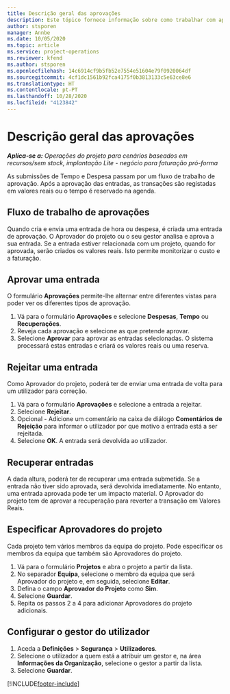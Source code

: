 ```yaml
---
title: Descrição geral das aprovações
description: Este tópico fornece informação sobre como trabalhar com aprovações no Project Operations.
author: stsporen
manager: Annbe
ms.date: 10/05/2020
ms.topic: article
ms.service: project-operations
ms.reviewer: kfend
ms.author: stsporen
ms.openlocfilehash: 14c6914cf9b5fb52e7554e51604e79f0920064df
ms.sourcegitcommit: 4cf1dc1561b92fca4175f0b3813133c5e63ce8e6
ms.translationtype: HT
ms.contentlocale: pt-PT
ms.lasthandoff: 10/28/2020
ms.locfileid: "4123842"
---
```

# <a name="approvals-overview"></a>Descrição geral das aprovações

_**Aplica-se a:** Operações do projeto para cenários baseados em recursos/sem stock, implantação Lite - negócio para faturação pró-forma_

As submissões de Tempo e Despesa passam por um fluxo de trabalho de aprovação. Após a aprovação das entradas, as transações são registadas em valores reais ou o tempo é reservado na agenda.

## <a name="approvals-workflow"></a>Fluxo de trabalho de aprovações
Quando cria e envia uma entrada de hora ou despesa, é criada uma entrada de aprovação. O Aprovador do projeto ou o seu gestor analisa e aprova a sua entrada. Se a entrada estiver relacionada com um projeto, quando for aprovada, serão criados os valores reais. Isto permite monitorizar o custo e a faturação. 

## <a name="approve-an-entry"></a>Aprovar uma entrada
O formulário **Aprovações** permite-lhe alternar entre diferentes vistas para poder ver os diferentes tipos de aprovação.
  
1. Vá para o formulário **Aprovações** e selecione **Despesas**, **Tempo** ou **Recuperações**.
2. Reveja cada aprovação e selecione as que pretende aprovar.
3. Selecione **Aprovar** para aprovar as entradas selecionadas.
O sistema processará estas entradas e criará os valores reais ou uma reserva.

## <a name="reject-an-entry"></a>Rejeitar uma entrada
Como Aprovador do projeto, poderá ter de enviar uma entrada de volta para um utilizador para correção.
  
1. Vá para o formulário **Aprovações** e selecione a entrada a rejeitar. 
2. Selecione **Rejeitar**.
3. Opcional - Adicione um comentário na caixa de diálogo **Comentários de Rejeição** para informar o utilizador por que motivo a entrada está a ser rejeitada.
4. Selecione **OK**. A entrada será devolvida ao utilizador.
  
## <a name="recall-entries"></a>Recuperar entradas
A dada altura, poderá ter de recuperar uma entrada submetida. Se a entrada não tiver sido aprovada, será devolvida imediatamente. No entanto, uma entrada aprovada pode ter um impacto material. O Aprovador do projeto tem de aprovar a recuperação para reverter a transação em Valores Reais.

## <a name="specify-project-approvers"></a>Especificar Aprovadores do projeto
Cada projeto tem vários membros da equipa do projeto. Pode especificar os membros da equipa que também são Aprovadores do projeto.

1. Vá para o formulário **Projetos** e abra o projeto a partir da lista.
2. No separador **Equipa**, selecione o membro da equipa que será Aprovador do projeto e, em seguida, selecione **Editar**.
3. Defina o campo **Aprovador do Projeto** como **Sim**.
4. Selecione **Guardar**.
5. Repita os passos 2 a 4 para adicionar Aprovadores do projeto adicionais.

## <a name="configure-the-users-manager"></a>Configurar o gestor do utilizador

1. Aceda a **Definições** > **Segurança** > **Utilizadores**.
2. Selecione o utilizador a quem está a atribuir um gestor e, na área **Informações da Organização**, selecione o gestor a partir da lista. 
3. Selecione **Guardar**.




[!INCLUDE[footer-include](../includes/footer-banner.md)]